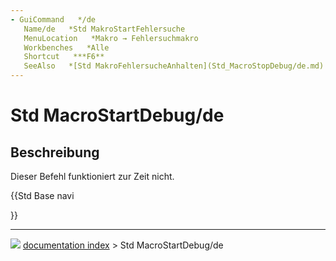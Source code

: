```yaml
---
- GuiCommand   */de
   Name/de   *Std MakroStartFehlersuche
   MenuLocation   *Makro → Fehlersuchmakro
   Workbenches   *Alle
   Shortcut   ***F6**
   SeeAlso   *[Std MakroFehlersucheAnhalten](Std_MacroStopDebug/de.md)
---
```


# Std MacroStartDebug/de

## Beschreibung

Dieser Befehl funktioniert zur Zeit nicht.





{{Std Base navi

}}



---
![](images/Right_arrow.png) [documentation index](../README.md) > Std MacroStartDebug/de

